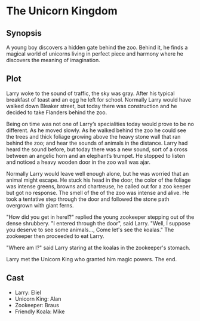 # The Unicorn Kingdom

## Synopsis

A young boy discovers a hidden gate behind the zoo.
Behind it, he finds a magical world of unicorns living in perfect piece and harmony where he discovers the meaning of imagination.

## Plot

Larry woke to the sound of traffic, the sky was gray.
After his typical breakfast of toast and an egg he left for school.
Normally Larry would have walked down Bleaker street, but today there was construction and he decided to take Flanders behind the zoo.

Being on time was not one of Larry’s specialities today would prove to be no different.
As he moved slowly.
As he walked behind the zoo he could see the trees and thick foliage growing above the heavy stone wall that ran behind the zoo; and hear the sounds of animals in the distance.
Larry had heard the sound before, but today there was a new sound, sort of a cross between an angelic horn and an elephant’s trumpet.
He stopped to listen and noticed a heavy wooden door in the zoo wall was ajar.

Normally Larry would leave well enough alone, but he was worried that an animal might escape.
He stuck his head in the door, the color of the foliage was intense greens, browns and chartreuse, he called out for a zoo keeper but got no response.
The smell of the of the zoo was intense and alive.
He took a tentative step through the door and followed the stone path overgrown with giant ferns.

"How did you get in here!?" replied the young zookeeper stepping out of the dense shrubbery.
"I entered through the door", said Larry.
"Well, I suppose you deserve to see some animals..., Come let's see the koalas."
The zookeeper then proceeded to eat Larry.

"Where am I?" said Larry staring at the koalas in the zookeeper's stomach.

Larry met the Unicorn King who granted him magic powers.
The end.

## Cast

* Larry: Eliel
* Unicorn King: Alan
* Zookeeper: Braus
* Friendly Koala: Mike
